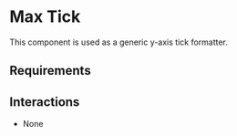 # Max Tick

This component is used as a generic y-axis tick formatter.

## Requirements

## Interactions

- None
